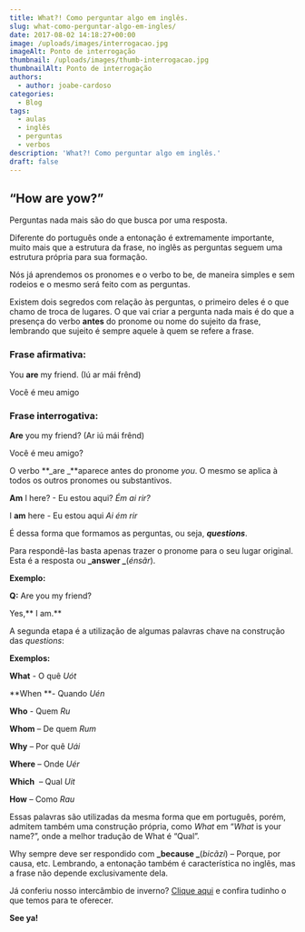 ```yaml
---
title: What?! Como perguntar algo em inglês.
slug: what-como-perguntar-algo-em-ingles/
date: 2017-08-02 14:18:27+00:00
image: /uploads/images/interrogacao.jpg
imageAlt: Ponto de interrogação
thumbnail: /uploads/images/thumb-interrogacao.jpg
thumbnailAlt: Ponto de interrogação
authors:
  - author: joabe-cardoso
categories:
  - Blog
tags:
  - aulas
  - inglês
  - perguntas
  - verbos
description: 'What?! Como perguntar algo em inglês.'
draft: false
---
```


## **“How are yow?”**

Perguntas nada mais são do que busca por uma resposta.

Diferente do português onde a entonação é extremamente importante, muito mais que a estrutura da frase, no inglês as perguntas seguem uma estrutura própria para sua formação.

Nós já aprendemos os pronomes e o verbo to be, de maneira simples e sem rodeios e o mesmo será feito com as perguntas.

Existem dois segredos com relação às perguntas, o primeiro deles é o que chamo de troca de lugares. O que vai criar a pergunta nada mais é do que a presença do verbo **antes** do pronome ou nome do sujeito da frase, lembrando que sujeito é sempre aquele à quem se refere a frase.

### **Frase afirmativa:**

You **are** my friend. (Iú ar mái frênd)

Você é meu amigo

### Frase interrogativa:

**Are** you my friend? (Ar iú mái frênd)

Você é meu amigo?

O verbo **_are _**aparece antes do pronome _you_. O mesmo se aplica à todos os outros pronomes ou substantivos.

**Am** I here? - Eu estou aqui?
_Ém ai rir?_

I **am** here - Eu estou aqui
_Ai ém rir_

É dessa forma que formamos as perguntas, ou seja, **_questions_**.

Para respondê-las basta apenas trazer o pronome para o seu lugar original. Esta é a resposta ou **_answer _**(_énsãr_).

**Exemplo:**

**Q:** Are you my friend?

Yes,** I am.**

A segunda etapa é a utilização de algumas palavras chave na construção das _questions_:

**Exemplos:**

**What** - O quê
_Uót_

**When **- Quando
_Uén_

**Who** - Quem
_Ru_

**Whom** – De quem
_Rum_

**Why** – Por quê
_Uái_

**Where** – Onde
_Uér_

**Which**  – Qual
_Uit_

**How** – Como
_Rau_

Essas palavras são utilizadas da mesma forma que em português, porém, admitem também uma construção própria, como _What_ em “_What_ is your name?”, onde a melhor tradução de What é “Qual”.

Why sempre deve ser respondido com **_because _**(_bicãzi_) – Porque, por causa, etc. Lembrando, a entonação também é característica no inglês, mas a frase não depende exclusivamente dela.

Já conferiu nosso intercâmbio de inverno? [Clique aqui](/intercambio-inverno) e confira tudinho o que temos para te oferecer.

**See ya!**
